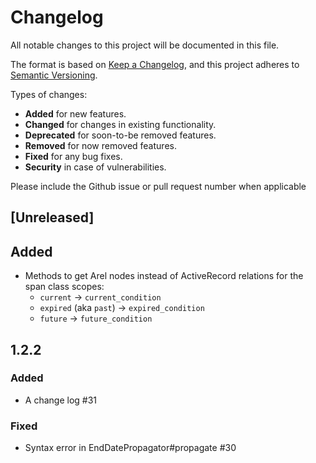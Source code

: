 # Changelog

All notable changes to this project will be documented in this file.

The format is based on [Keep a Changelog](https://keepachangelog.com/en/1.0.0/),
and this project adheres to [Semantic Versioning](https://semver.org/spec/v2.0.0.html).

Types of changes:
  - **Added** for new features.
  - **Changed** for changes in existing functionality.
  - **Deprecated** for soon-to-be removed features.
  - **Removed** for now removed features.
  - **Fixed** for any bug fixes.
  - **Security** in case of vulnerabilities.

Please include the Github issue or pull request number when applicable

## [Unreleased]
## Added
- Methods to get Arel nodes instead of ActiveRecord relations for the span class
  scopes:
  * `current` -> `current_condition`
  * `expired` (aka `past`) -> `expired_condition`
  * `future` -> `future_condition`

## 1.2.2
### Added
- A change log #31
### Fixed
- Syntax error in EndDatePropagator#propagate #30
